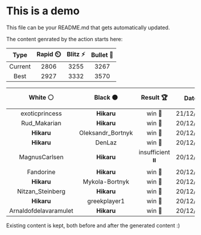 # This is a demo

This file can be your README.md that gets automatically updated.

The content genrated by the action starts here:

<!--START_SECTION:chessStats-->
<!-- Automatically generated with https://github.com/Balastrong/chess-stats-action -->

| Type | Rapid ⏲️ | Blitz ⚡ | Bullet 🔫 |
|:---:|:---:|:---:|:---:|
| Current | 2806 | 3255 | 3267 |
| Best | 2927 | 3332 | 3570 |

| White ⚪ | Black ⚫ | Result 🏆 | Date 📅 | Position 🗺️ | Type 🕕 |
|:---:|:---:|:---:|:---:|:---:|:---:|
| exoticprincess | **Hikaru** | win 🥇 | 21/12/2022 | <a href="http://www.ee.unb.ca/cgi-bin/tervo/fen.pl?select=5r1k/p6p/1p1N4/4R1K1/P4P2/7r/7P/2q5 w - -">Link</a> | Blitz |
| Rud_Makarian | **Hikaru** | win 🥇 | 20/12/2022 | <a href="http://www.ee.unb.ca/cgi-bin/tervo/fen.pl?select=8/2p5/r7/7P/1P4p1/8/5kBK/8 w - -">Link</a> | Blitz |
| **Hikaru** | Oleksandr_Bortnyk | win 🥇 | 20/12/2022 | <a href="http://www.ee.unb.ca/cgi-bin/tervo/fen.pl?select=3b2k1/8/6PP/3Bp3/pp4K1/8/P7/8 b - -">Link</a> | Blitz |
| **Hikaru** | DenLaz | win 🥇 | 20/12/2022 | <a href="http://www.ee.unb.ca/cgi-bin/tervo/fen.pl?select=3k4/R6R/6p1/5b1p/5P2/6K1/Pr6/8 b - -">Link</a> | Blitz |
| MagnusCarlsen | **Hikaru** | insufficient ⏸️ | 20/12/2022 | <a href="http://www.ee.unb.ca/cgi-bin/tervo/fen.pl?select=8/1k6/8/8/3K4/8/8/8 b - -">Link</a> | Blitz |
| Fandorine | **Hikaru** | win 🥇 | 20/12/2022 | <a href="http://www.ee.unb.ca/cgi-bin/tervo/fen.pl?select=6k1/1p3pp1/1q2p3/p2pPn1p/3P3P/P2Q1NP1/1P3P2/2r3K1 w - -">Link</a> | Blitz |
| **Hikaru** | Mykola-Bortnyk | win 🥇 | 20/12/2022 | <a href="http://www.ee.unb.ca/cgi-bin/tervo/fen.pl?select=8/8/4k3/6p1/3RB1P1/3K1P2/8/7r b - -">Link</a> | Blitz |
| Nitzan_Steinberg | **Hikaru** | win 🥇 | 20/12/2022 | <a href="http://www.ee.unb.ca/cgi-bin/tervo/fen.pl?select=1r6/6k1/4p2p/1p1b2p1/1R3pP1/5N1P/5PK1/8 w - -">Link</a> | Blitz |
| **Hikaru** | greekplayer1 | win 🥇 | 20/12/2022 | <a href="http://www.ee.unb.ca/cgi-bin/tervo/fen.pl?select=r7/1R4p1/p3R1p1/3p4/1B1k3r/1P1q4/P4Q1P/7K b - -">Link</a> | Blitz |
| Arnaldofdelavaramulet | **Hikaru** | win 🥇 | 20/12/2022 | <a href="http://www.ee.unb.ca/cgi-bin/tervo/fen.pl?select=6k1/1p2r3/2p3p1/p1P1qp2/P1R5/3prPPp/3RPQ1P/4K3 w - -">Link</a> | Blitz |

<!--END_SECTION:chessStats-->

Existing content is kept, both before and after the generated content :)
